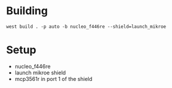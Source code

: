 
# Building
```
west build . -p auto -b nucleo_f446re --shield=launch_mikroe
```

# Setup
- nucleo_f446re
- launch mikroe shield
- mcp3561r in port 1 of the shield
